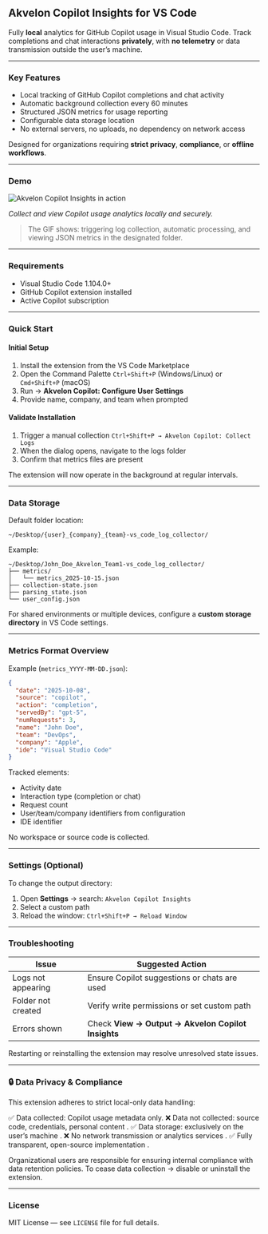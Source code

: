 ## **Akvelon Copilot Insights for VS Code**

Fully **local** analytics for GitHub Copilot usage in Visual Studio Code.
Track completions and chat interactions **privately**, with **no telemetry** or data transmission outside the user’s machine.

---

### **Key Features**

* Local tracking of GitHub Copilot completions and chat activity
* Automatic background collection every 60 minutes
* Structured JSON metrics for usage reporting
* Configurable data storage location
* No external servers, no uploads, no dependency on network access

Designed for organizations requiring **strict privacy**, **compliance**, or **offline workflows**.

---

### **Demo**

![Akvelon Copilot Insights in action](assets/usage.gif)

*Collect and view Copilot usage analytics locally and securely.*

> The GIF shows: triggering log collection, automatic processing, and viewing JSON metrics in the designated folder.

---

### **Requirements**

* Visual Studio Code 1.104.0+
* GitHub Copilot extension installed
* Active Copilot subscription

---

### **Quick Start**

#### Initial Setup

1. Install the extension from the VS Code Marketplace
2. Open the Command Palette
   `Ctrl+Shift+P` (Windows/Linux) or `Cmd+Shift+P` (macOS)
3. Run → **Akvelon Copilot: Configure User Settings**
4. Provide name, company, and team when prompted

#### Validate Installation

1. Trigger a manual collection
   `Ctrl+Shift+P → Akvelon Copilot: Collect Logs`
2. When the dialog opens, navigate to the logs folder
3. Confirm that metrics files are present

The extension will now operate in the background at regular intervals.

---

### **Data Storage**

Default folder location:

```
~/Desktop/{user}_{company}_{team}-vs_code_log_collector/
```

Example:

```
~/Desktop/John_Doe_Akvelon_Team1-vs_code_log_collector/
├── metrics/
│   └── metrics_2025-10-15.json
├── collection-state.json
├── parsing_state.json
└── user_config.json
```

For shared environments or multiple devices, configure a **custom storage directory** in VS Code settings.

---

### **Metrics Format Overview**

Example (`metrics_YYYY-MM-DD.json`):

```json
{
  "date": "2025-10-08",
  "source": "copilot",
  "action": "completion",
  "servedBy": "gpt-5",
  "numRequests": 3,
  "name": "John Doe",
  "team": "DevOps",
  "company": "Apple",
  "ide": "Visual Studio Code"
}
```

Tracked elements:

* Activity date
* Interaction type (completion or chat)
* Request count
* User/team/company identifiers from configuration
* IDE identifier

No workspace or source code is collected.

---

### **Settings (Optional)**

To change the output directory:

1. Open **Settings** → search: `Akvelon Copilot Insights`
2. Select a custom path
3. Reload the window: `Ctrl+Shift+P → Reload Window`

---

### **Troubleshooting**

| Issue              | Suggested Action                                  |
| ------------------ | ------------------------------------------------- |
| Logs not appearing | Ensure Copilot suggestions or chats are used      |
| Folder not created | Verify write permissions or set custom path       |
| Errors shown       | Check **View → Output → Akvelon Copilot Insights** |

Restarting or reinstalling the extension may resolve unresolved state issues.

---

### 🔒 **Data Privacy & Compliance**

This extension adheres to strict local-only data handling:

✅ Data collected: Copilot usage metadata only. 
❌ Data not collected: source code, credentials, personal content .
✅ Data storage: exclusively on the user’s machine .
❌ No network transmission or analytics services .
✅ Fully transparent, open-source implementation .

Organizational users are responsible for ensuring internal compliance with data retention policies.
To cease data collection → disable or uninstall the extension.

---

### **License**

MIT License — see `LICENSE` file for full details.